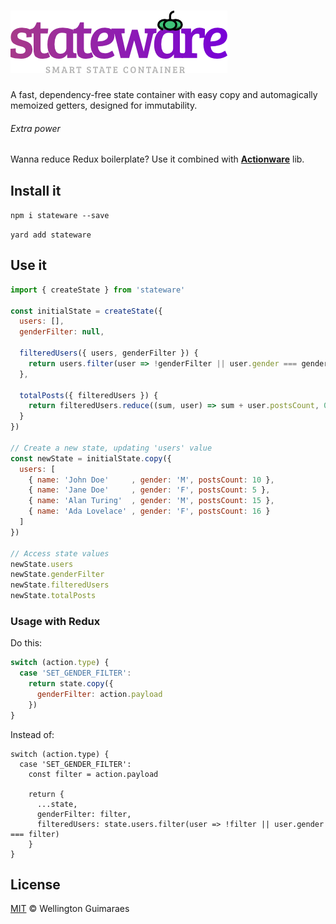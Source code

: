 # ![Actionware](assets/logo.png)
A fast, dependency-free state container with easy copy and automagically memoized getters, designed for immutability.

###### Extra power
Wanna reduce Redux boilerplate? Use it combined with **[Actionware](https://github.com/wellguimaraes/actionware)** lib.

## Install it
`npm i stateware --save`

`yard add stateware`

## Use it
```js
import { createState } from 'stateware'

const initialState = createState({
  users: [],
  genderFilter: null,
  
  filteredUsers({ users, genderFilter }) {
    return users.filter(user => !genderFilter || user.gender === genderFilter);
  },
  
  totalPosts({ filteredUsers }) {
    return filteredUsers.reduce((sum, user) => sum + user.postsCount, 0);
  }
})

// Create a new state, updating 'users' value
const newState = initialState.copy({
  users: [
    { name: 'John Doe'     , gender: 'M', postsCount: 10 },
    { name: 'Jane Doe'     , gender: 'F', postsCount: 5 },
    { name: 'Alan Turing'  , gender: 'M', postsCount: 15 },
    { name: 'Ada Lovelace' , gender: 'F', postsCount: 16 }
  ]
})

// Access state values
newState.users
newState.genderFilter
newState.filteredUsers
newState.totalPosts

```

### Usage with Redux

Do this:
```js
switch (action.type) {
  case 'SET_GENDER_FILTER':
    return state.copy({
      genderFilter: action.payload
    })
}
```

Instead of:
```
switch (action.type) {
  case 'SET_GENDER_FILTER':
    const filter = action.payload
    
    return {
      ...state,
      genderFilter: filter,
      filteredUsers: state.users.filter(user => !filter || user.gender === filter)
    }
}
```

## License
[MIT](LICENSE) &copy; Wellington Guimaraes
